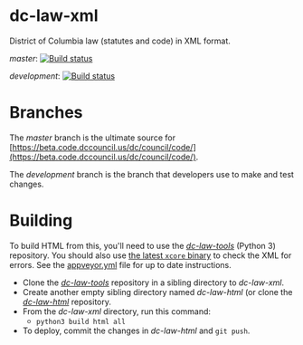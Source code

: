# dc-law-xml

District of Columbia law (statutes and code) in XML format.

_master_: [![Build status](https://ci.appveyor.com/api/projects/status/i8nm5au85u2wufld/branch/master?svg=true)](https://ci.appveyor.com/project/oll-bot/dc-law-xml/branch/master)

_development_: [![Build status](https://ci.appveyor.com/api/projects/status/i8nm5au85u2wufld/branch/development?svg=true)](https://ci.appveyor.com/project/oll-bot/dc-law-xml/branch/development)


# Branches

The _master_ branch is the ultimate source for [https://beta.code.dccouncil.us/dc/council/code/](https://beta.code.dccouncil.us/dc/council/code/).

The _development_ branch is the branch that developers use to make and test changes.


# Building

To build HTML from this, you'll need to use the [_dc-law-tools_](https://github.com/openlawlibrary/dc-law-tools)
(Python 3) repository. You should also use [the latest `xcore` binary](https://github.com/openlawlibrary/xcore/releases)
to check the XML for errors. See the [appveyor.yml](appveyor.yml) file for up
to date instructions.

- Clone the [_dc-law-tools_](https://github.com/openlawlibrary/dc-law-tools)
  repository in a sibling directory to _dc-law-xml_.
- Create another empty sibling directory named _dc-law-html_ (or clone the
  [_dc-law-html_](https://github.com/dccouncil/dc-law-html) repository.
- From the _dc-law-xml_ directory, run this command:
  - `python3 build html all`
- To deploy, commit the changes in _dc-law-html_ and `git push`.
